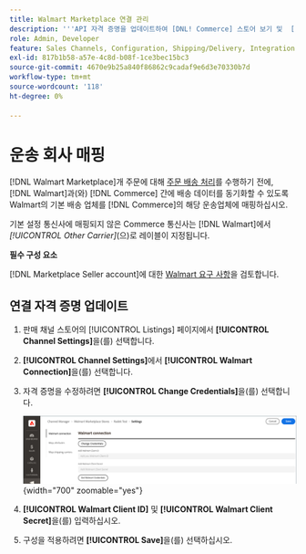 ```yaml
---
title: Walmart Marketplace 연결 관리
description: '''API 자격 증명을 업데이트하여 [DNL! Commerce] 스토어 보기 및  [!DNL Walmart Marketplace]. The connection is required to connect [!DNL Commerce] 제품 목록을 보고  [!DNL Commerce] 과(와) 월마트 간에 재고, 가격, 주문 및 배송 데이터를 동기화합니다.'
role: Admin, Developer
feature: Sales Channels, Configuration, Shipping/Delivery, Integration
exl-id: 817b1b58-a57e-4c8d-b08f-1ce3bec15bc3
source-git-commit: 4670e9b25a840f86862c9cadaf9e6d3e70330b7d
workflow-type: tm+mt
source-wordcount: '118'
ht-degree: 0%

---
```


# 운송 회사 매핑

[!DNL Walmart Marketplace]개 주문에 대해 [주문 배송 처리](process-orders.md#ship-an-order)를 수행하기 전에, [!DNL Walmart]과(와) [!DNL Commerce] 간에 배송 데이터를 동기화할 수 있도록 Walmart의 기본 배송 업체를 [!DNL Commerce]의 해당 운송업체에 매핑하십시오.

기본 설정 통신사에 매핑되지 않은 Commerce 통신사는 [!DNL Walmart]에서 *[!UICONTROL Other Carrier]*(으)로 레이블이 지정됩니다.

**필수 구성 요소**

[!DNL Marketplace Seller account]에 대한 [Walmart 요구 사항](walmart-requirements.md)을 검토합니다.

## 연결 자격 증명 업데이트

1. 판매 채널 스토어의 [!UICONTROL Listings] 페이지에서 **[!UICONTROL Channel Settings]**&#x200B;을(를) 선택합니다.

1. **[!UICONTROL Channel Settings]**&#x200B;에서 **[!UICONTROL Walmart Connection]**&#x200B;을(를) 선택합니다.

1. 자격 증명을 수정하려면 **[!UICONTROL Change Credentials]**&#x200B;을(를) 선택합니다.

   ![연결을 승인하도록 Walmart API 자격 증명 업데이트](assets/update-connection-credentials.png){width="700" zoomable="yes"}

1. **[!UICONTROL Walmart Client ID]** 및 **[!UICONTROL Walmart Client Secret]**&#x200B;을(를) 입력하십시오.

1. 구성을 적용하려면 **[!UICONTROL Save]**&#x200B;을(를) 선택하십시오.
